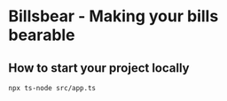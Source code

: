 # Billsbear - Making your bills bearable

## How to start your project locally
```bash
npx ts-node src/app.ts
```
